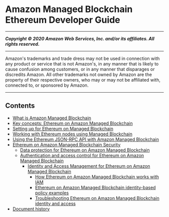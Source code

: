 # Amazon Managed Blockchain Ethereum Developer Guide

-----
*****Copyright &copy; 2020 Amazon Web Services, Inc. and/or its affiliates. All rights reserved.*****

-----
Amazon's trademarks and trade dress may not be used in 
     connection with any product or service that is not Amazon's, 
     in any manner that is likely to cause confusion among customers, 
     or in any manner that disparages or discredits Amazon. All other 
     trademarks not owned by Amazon are the property of their respective
     owners, who may or may not be affiliated with, connected to, or 
     sponsored by Amazon.

-----
## Contents
+ [What is Amazon Managed Blockchain](managed-blockchain-ethereum-overview.md)
+ [Key concepts: Ethereum on Amazon Managed Blockchain](ethereum-concepts.md)
+ [Setting up for Ethereum on Managed Blockchain](ethereum-setting-up.md)
+ [Working with Ethereum nodes using Managed Blockchain](ethereum-nodes.md)
+ [Using the Ethereum JSON-RPC API with Amazon Managed Blockchain](ethereum-json-rpc.md)
+ [Ethereum on Amazon Managed Blockchain Security](security.md)
   + [Data protection for Ethereum on Amazon Managed Blockchain](ethereum-data-protection.md)
   + [Authentication and access control for Ethereum on Amazon Managed Blockchain](managed-blockchain-auth-and-access-control.md)
      + [Identity and Access Management for Ethereum on Amazon Managed Blockchain](security-iam.md)
         + [How Ethereum on Amazon Managed Blockchain works with IAM](security_iam_service-with-iam.md)
         + [Ethereum on Amazon Managed Blockchain identity-based policy examples](security_iam_id-based-policy-examples.md)
         + [Troubleshooting Ethereum on Amazon Managed Blockchain identity and access](security_iam_troubleshoot.md)
+ [Document history](ethereum-developer-guide-doc-history.md)